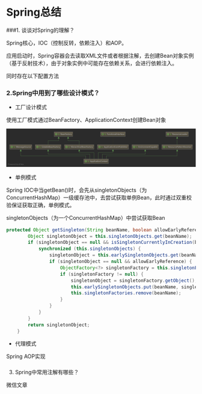 # Spring总结

###1. 谈谈对Spring的理解？

Spring核心，IOC（控制反转，依赖注入）和AOP。

应用启动时，Spring容器会去读取XML文件或者根据注解，去创建Bean对象实例（基于反射技术），由于对象实例中可能存在依赖关系，会进行依赖注入。

同时存在以下配置方法



### 2.Spring中用到了哪些设计模式？

- 工厂设计模式

使用工厂模式通过BeanFactory、ApplicationContext创建Bean对象

![](.\img\04_01_05.png)

- 单例模式

Spring IOC中当getBean()时，会先从singletonObjects（为ConcurrentHashMap）一级缓存池中，去尝试获取单例Bean，此时通过双重校验保证获取正确，单例模式。

singletonObjects（为一个ConcurrentHashMap）中尝试获取Bean

```java
protected Object getSingleton(String beanName, boolean allowEarlyReference) {
		Object singletonObject = this.singletonObjects.get(beanName);
		if (singletonObject == null && isSingletonCurrentlyInCreation(beanName)) {
			synchronized (this.singletonObjects) {
				singletonObject = this.earlySingletonObjects.get(beanName);
				if (singletonObject == null && allowEarlyReference) {
					ObjectFactory<?> singletonFactory = this.singletonFactories.get(beanName);
					if (singletonFactory != null) {
						singletonObject = singletonFactory.getObject();
						this.earlySingletonObjects.put(beanName, singletonObject);
						this.singletonFactories.remove(beanName);
					}
				}
			}
		}
		return singletonObject;
	}
```

- 代理模式

Spring AOP实现

### 



3. Spring中常用注解有哪些？

微信文章